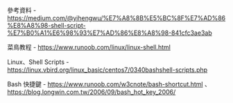參考資料 - https://medium.com/@yihengwu/%E7%A8%8B%E5%BC%8F%E7%AD%86%E8%A8%98-shell-script-%E7%B0%A1%E6%98%93%E7%AD%86%E8%A8%98-841cfc3ae3ab

菜鳥教程 - https://www.runoob.com/linux/linux-shell.html

Linux、Shell Scripts - https://linux.vbird.org/linux_basic/centos7/0340bashshell-scripts.php

Bash 快捷鍵 - https://www.runoob.com/w3cnote/bash-shortcut.html 、 https://blog.longwin.com.tw/2006/09/bash_hot_key_2006/
